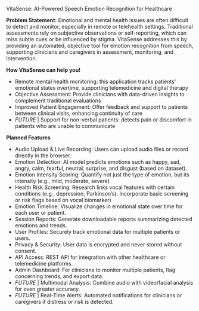 VitaSense: AI-Powered Speech Emotion Recognition for Healthcare

**Problem Statement:** 
Emotional and mental health issues are often difficult to detect and monitor, especially in remote or telehealth settings. Traditional assessments rely on subjective observations or self-reporting, which can miss subtle cues or be influenced by stigma. VitaSense addresses this by providing an automated, objective tool for emotion recognition from speech, supporting clinicians and caregivers in assessment, monitoring, and intervention.

**How VitaSense can help you!**
- Remote mental health monitoring: this application tracks patients' emotional states overtime, supporting telemedicine and digital therapy
- Objective Assessment: Provide clinicians with data-driven insights to complement traditional evaluations
- Improved Patient Engagement: Offer feedback and support to patients between clinical visits, enhancing continuity of care
- *FUTURE* | Support for non-verbal patients: detects pain or discomfort in patients who are unable to communicate


**Planned Features**
- Audio Upload & Live Recording: Users can upload audio files or record directly in the browser.
- Emotion Detection: AI model predicts emotions such as happy, sad, angry, calm, fearful, neutral, surprise, and disgust (based on dataset).
- Emotion Intensity Scoring: Quantify not just the type of emotion, but its intensity (e.g., mild, moderate, severe)
- Health Risk Screening: Research links vocal features with certain conditions (e.g., depression, Parkinson’s). Incorporate basic screening or risk flags based on vocal biomarker)
- Emotion Timeline: Visualize changes in emotional state over time for each user or patient.
- Session Reports: Generate downloadable reports summarizing detected emotions and trends.
- User Profiles: Securely track emotional data for multiple patients or users.
- Privacy & Security: User data is encrypted and never stored without consent.
- API Access: REST API for integration with other healthcare or telemedicine platforms.
- Admin Dashboard: For clinicians to monitor multiple patients, flag concerning trends, and export data.
- *FUTURE* | Multimodal Analysis: Combine audio with video/facial analysis for even greater accuracy.
- *FUTURE* | Real-Time Alerts: Automated notifications for clinicians or caregivers if distress or risk is detected.

